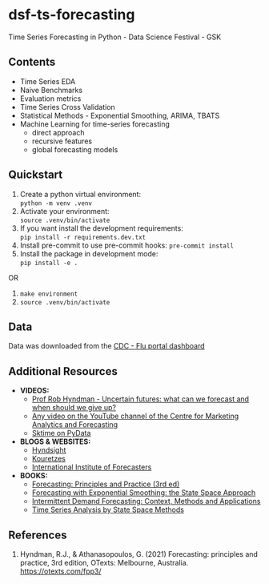 # dsf-ts-forecasting
Time Series Forecasting in Python - Data Science Festival - GSK

## Contents
* Time Series EDA
* Naive Benchmarks
* Evaluation metrics
* Time Series Cross Validation 
* Statistical Methods - Exponential Smoothing, ARIMA, TBATS
* Machine Learning for time-series forecasting
  * direct approach
  * recursive features
  * global forecasting models 

## Quickstart
1. Create a python virtual environment:  
`python -m venv .venv`
2. Activate your environment:  
`source .venv/bin/activate`
3. If you want install the development requirements:  
`pip install -r requirements.dev.txt`
4. Install pre-commit to use pre-commit hooks:
`pre-commit install`
5. Install the package in development mode:  
`pip install -e .`

OR

1. `make environment`
2. `source .venv/bin/activate`

## Data
Data was downloaded from the [CDC - Flu portal dashboard](https://gis.cdc.gov/grasp/fluview/fluportaldashboard.html)

## Additional Resources
* **VIDEOS:** 
  * [Prof Rob Hyndman - Uncertain futures: what can we forecast and when should we give up?](https://www.youtube.com/watch?v=YOeDTt_JJx0&t=3s)
  * [Any video on the YouTube channel of the Centre for Marketing Analytics and Forecasting](https://www.youtube.com/c/CentreforMarketingAnalyticsandForecasting)
  * [Sktime on PyData](https://www.youtube.com/watch?v=Wf2naBHRo8Q)
* **BLOGS & WEBSITES:**
  * [Hyndsight](https://robjhyndman.com/hyndsight/)
  * [Kouretzes](https://kourentzes.com/forecasting/category/blog/)
  * [International Institute of Forecasters](https://forecasters.org/)
* **BOOKS:**
  * [Forecasting: Principles and Practice (3rd ed)](https://otexts.com/fpp3/)
  * [Forecasting with Exponential Smoothing: the State Space Approach](https://robjhyndman.com/expsmooth/)
  * [Intermittent Demand Forecasting: Context, Methods and Applications](https://www.wiley.com/en-us/Intermittent+Demand+Forecasting:+Context,+Methods+and+Applications-p-9781119976080)
  * [Time Series Analysis by State Space Methods](https://oxford.universitypressscholarship.com/view/10.1093/acprof:oso/9780199641178.001.0001/acprof-9780199641178)

## References
1. Hyndman, R.J., & Athanasopoulos, G. (2021) Forecasting: principles and practice, 3rd edition, OTexts: Melbourne, Australia. https://otexts.com/fpp3/
